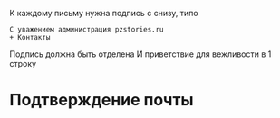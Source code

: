 К каждому письму нужна подпись с снизу, типо
```
С уважением администрация pzstories.ru
+ Контакты
```
Подпись должна быть отделена 
И приветствие для вежливости в 1 строку
# Подтверждение почты
